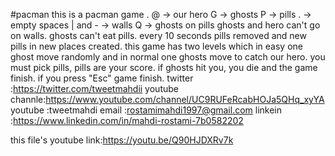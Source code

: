 #pacman
this is a pacman game .
@ -> our hero
G -> ghosts
P -> pills
. -> empty spaces
| and - -> walls
Q -> ghosts on pills
ghosts and hero can't go on walls.
ghosts can't eat pills.
every 10 seconds pills removed and new pills in new places created.
this game has two levels which in easy one ghost move randomly and in normal one ghosts move to catch our hero.
you must pick pills, pills are your score.
if ghosts hit you, you die and the game finish.
if you press "Esc" game finish.
twitter :https://twitter.com/tweetmahdii
youtube channle:https://www.youtube.com/channel/UC9RUFeRcabHOJa5QHq_xyYA
youtube :tweetmahdi
email :rostamimahdi1997@gmail.com
linkein :https://www.linkedin.com/in/mahdi-rostami-7b0582202

this file's youtube link:https://youtu.be/Q90HJDXRv7k
